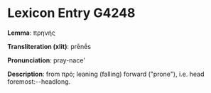# Lexicon Entry G4248

**Lemma**: πρηνής

**Transliteration (xlit)**: prēnḗs

**Pronunciation**: pray-nace'

**Description**:
from πρό; leaning (falling) forward ("prone"), i.e. head foremost:--headlong.
